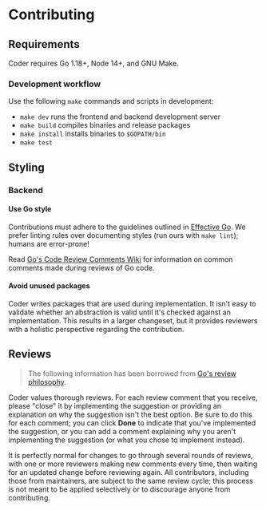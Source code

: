 # Contributing

## Requirements

Coder requires Go 1.18+, Node 14+, and GNU Make.

### Development workflow

Use the following `make` commands and scripts in development:

- `make dev` runs the frontend and backend development server
- `make build` compiles binaries and release packages
- `make install` installs binaries to `$GOPATH/bin`
- `make test`

## Styling

### Backend

#### Use Go style

Contributions must adhere to the guidelines outlined in [Effective
Go](https://go.dev/doc/effective_go). We prefer linting rules over documenting
styles (run ours with `make lint`); humans are error-prone!

Read [Go's Code Review Comments
Wiki](https://github.com/golang/go/wiki/CodeReviewComments) for information on
common comments made during reviews of Go code.

#### Avoid unused packages

Coder writes packages that are used during implementation. It isn't easy to
validate whether an abstraction is valid until it's checked against an
implementation. This results in a larger changeset, but it provides reviewers
with a holistic perspective regarding the contribution.

## Reviews

> The following information has been borrowed from [Go's review
> philosophy](https://go.dev/doc/contribute#reviews).

Coder values thorough reviews. For each review comment that you receive, please
"close" it by implementing the suggestion or providing an explanation on why the
suggestion isn't the best option. Be sure to do this for each comment; you can
click **Done** to indicate that you've implemented the suggestion, or you can
add a comment explaining why you aren't implementing the suggestion (or what you
chose to implement instead).

It is perfectly normal for changes to go through several rounds of reviews, with
one or more reviewers making new comments every time, then waiting for an
updated change before reviewing again. All contributors, including those from
maintainers, are subject to the same review cycle; this process is not meant to
be applied selectively or to discourage anyone from contributing.

